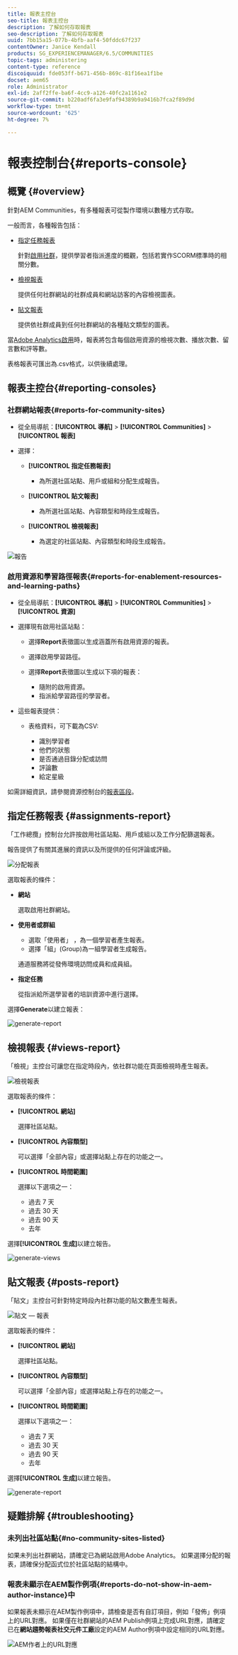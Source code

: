 ```yaml
---
title: 報表主控台
seo-title: 報表主控台
description: 了解如何存取報表
seo-description: 了解如何存取報表
uuid: 7bb15a15-077b-4bfb-aaf4-50fddc67f237
contentOwner: Janice Kendall
products: SG_EXPERIENCEMANAGER/6.5/COMMUNITIES
topic-tags: administering
content-type: reference
discoiquuid: fde053ff-b671-456b-869c-81f16ea1f1be
docset: aem65
role: Administrator
exl-id: 2aff2ffe-ba6f-4cc9-a126-40fc2a1161e2
source-git-commit: b220adf6fa3e9faf94389b9a9416b7fca2f89d9d
workflow-type: tm+mt
source-wordcount: '625'
ht-degree: 7%

---
```


# 報表控制台{#reports-console}

## 概覽 {#overview}

針對AEM Communities，有多種報表可從製作環境以數種方式存取。

一般而言，各種報告包括：

* [指定任務報表](#assignments-report)

   針對[啟用社群](/help/communities/overview.md#enablement-community)，提供學習者指派進度的概觀，包括若實作SCORM標準時的相關分數。

* [檢視報表](#views-report)

   提供任何社群網站的社群成員和網站訪客的內容檢視圖表。

* [貼文報表](#posts-report)

   提供依社群成員到任何社群網站的各種貼文類型的圖表。

當[Adobe Analytics啟用](/help/communities/sites-console.md#analytics)時，報表將包含每個啟用資源的檢視次數、播放次數、留言數和評等數。

表格報表可匯出為.csv格式，以供後續處理。

## 報表主控台{#reporting-consoles}

### 社群網站報表{#reports-for-community-sites}

* 從全局導航：**[!UICONTROL 導航]** > **[!UICONTROL Communities]** > **[!UICONTROL 報表]**

* 選擇：

   * **[!UICONTROL 指定任務報表]**

      * 為所選社區站點、用戶或組和分配生成報告。
   * **[!UICONTROL 貼文報表]**

      * 為所選社區站點、內容類型和時段生成報告。
   * **[!UICONTROL 檢視報表]**

      * 為選定的社區站點、內容類型和時段生成報告。



![報告](assets/reports1.png)

### 啟用資源和學習路徑報表{#reports-for-enablement-resources-and-learning-paths}

* 從全局導航：**[!UICONTROL 導航]** > **[!UICONTROL Communities]** > **[!UICONTROL 資源]**

* 選擇現有啟用社區站點：

   * 選擇&#x200B;**Report**&#x200B;表徵圖以生成涵蓋所有啟用資源的報表。
   * 選擇啟用學習路徑。
   * 選擇&#x200B;**Report**&#x200B;表徵圖以生成以下項的報表：

      * 隨附的啟用資源。
      * 指派給學習路徑的學習者。

* 這些報表提供：

   * 表格資料，可下載為CSV:

      * 識別學習者
      * 他們的狀態
      * 是否通過目錄分配或訪問
      * 評論數
      * 給定星級

如需詳細資訊，請參閱資源控制台的[報表區段](/help/communities/resources.md#report)。

## 指定任務報表 {#assignments-report}

「工作總攬」控制台允許按啟用社區站點、用戶或組以及工作分配篩選報表。

報告提供了有關其進展的資訊以及所提供的任何評論或評級。

![分配報表](assets/assignment-report.png)

選取報表的條件：

* **網站**

   選取啟用社群網站。

* **使用者或群組**
   * 選取「使用者」 ，為一個學習者產生報表。
   * 選擇「組」(Group)為一組學習者生成報告。

   通道服務將從發佈環境訪問成員和成員組。

* **指定任務**

   從指派給所選學習者的培訓資源中進行選擇。

選擇&#x200B;**Generate**&#x200B;以建立報表：

![generate-report](assets/generate-assignment-report.png)

## 檢視報表 {#views-report}

「檢視」主控台可讓您在指定時段內，依社群功能在頁面檢視時產生報表。

![檢視報表](assets/view-report.png)

選取報表的條件：

* **[!UICONTROL 網站]**

   選擇社區站點。

* **[!UICONTROL 內容類型]**

   可以選擇「全部內容」或選擇站點上存在的功能之一。

* **[!UICONTROL 時間範圍]**

   選擇以下選項之一：

   * 過去 7 天
   * 過去 30 天
   * 過去 90 天
   * 去年

選擇&#x200B;**[!UICONTROL 生成]**&#x200B;以建立報告。

![generate-views](assets/generate-views.png)

## 貼文報表 {#posts-report}

「貼文」主控台可針對特定時段內社群功能的貼文數產生報表。

![貼文 — 報表](assets/posts-report.png)

選取報表的條件：

* **[!UICONTROL 網站]**

   選擇社區站點。

* **[!UICONTROL 內容類型]**

   可以選擇「全部內容」或選擇站點上存在的功能之一。

* **[!UICONTROL 時間範圍]**

   選擇以下選項之一：

   * 過去 7 天
   * 過去 30 天
   * 過去 90 天
   * 去年

選擇&#x200B;**[!UICONTROL 生成]**&#x200B;以建立報告。

![generate-report](assets/generate-posts-report.png)

## 疑難排解 {#troubleshooting}

### 未列出社區站點{#no-community-sites-listed}

如果未列出社群網站，請確定已為網站啟用Adobe Analytics。 如果選擇分配的報表，請確保分配函式位於社區站點的結構中。

### 報表未顯示在AEM製作例項{#reports-do-not-show-in-aem-author-instance}中

如果報表未顯示在AEM製作例項中，請檢查是否有自訂項目，例如「發佈」例項上的URL對應。 如果僅在社群網站的AEM Publish例項上完成URL對應，請確定已在&#x200B;**網站趨勢報表社交元件工廠**&#x200B;設定的AEM Author例項中設定相同的URL對應。

![AEM作者上的URL對應](assets/sitetrend.png)

